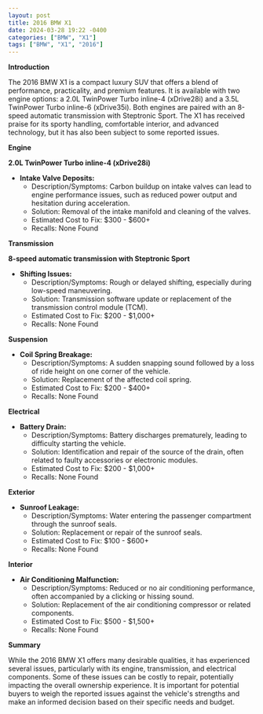 ```yaml
---
layout: post
title: 2016 BMW X1
date: 2024-03-28 19:22 -0400
categories: ["BMW", "X1"]
tags: ["BMW", "X1", "2016"]
---
```

**Introduction**

The 2016 BMW X1 is a compact luxury SUV that offers a blend of performance, practicality, and premium features. It is available with two engine options: a 2.0L TwinPower Turbo inline-4 (xDrive28i) and a 3.5L TwinPower Turbo inline-6 (xDrive35i). Both engines are paired with an 8-speed automatic transmission with Steptronic Sport. The X1 has received praise for its sporty handling, comfortable interior, and advanced technology, but it has also been subject to some reported issues.

**Engine**

**2.0L TwinPower Turbo inline-4 (xDrive28i)**

* **Intake Valve Deposits:**
    * Description/Symptoms: Carbon buildup on intake valves can lead to engine performance issues, such as reduced power output and hesitation during acceleration.
    * Solution: Removal of the intake manifold and cleaning of the valves.
    * Estimated Cost to Fix: $300 - $600+
    * Recalls: None Found

**Transmission**

**8-speed automatic transmission with Steptronic Sport**

* **Shifting Issues:**
    * Description/Symptoms: Rough or delayed shifting, especially during low-speed maneuvering.
    * Solution: Transmission software update or replacement of the transmission control module (TCM).
    * Estimated Cost to Fix: $200 - $1,000+
    * Recalls: None Found

**Suspension**

* **Coil Spring Breakage:**
    * Description/Symptoms: A sudden snapping sound followed by a loss of ride height on one corner of the vehicle.
    * Solution: Replacement of the affected coil spring.
    * Estimated Cost to Fix: $200 - $400+
    * Recalls: None Found

**Electrical**

* **Battery Drain:**
    * Description/Symptoms: Battery discharges prematurely, leading to difficulty starting the vehicle.
    * Solution: Identification and repair of the source of the drain, often related to faulty accessories or electronic modules.
    * Estimated Cost to Fix: $200 - $1,000+
    * Recalls: None Found

**Exterior**

* **Sunroof Leakage:**
    * Description/Symptoms: Water entering the passenger compartment through the sunroof seals.
    * Solution: Replacement or repair of the sunroof seals.
    * Estimated Cost to Fix: $100 - $600+
    * Recalls: None Found

**Interior**

* **Air Conditioning Malfunction:**
    * Description/Symptoms: Reduced or no air conditioning performance, often accompanied by a clicking or hissing sound.
    * Solution: Replacement of the air conditioning compressor or related components.
    * Estimated Cost to Fix: $500 - $1,500+
    * Recalls: None Found

**Summary**

While the 2016 BMW X1 offers many desirable qualities, it has experienced several issues, particularly with its engine, transmission, and electrical components. Some of these issues can be costly to repair, potentially impacting the overall ownership experience. It is important for potential buyers to weigh the reported issues against the vehicle's strengths and make an informed decision based on their specific needs and budget.
